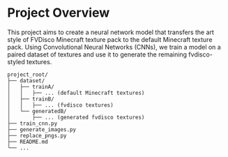# Project Overview
This project aims to create a neural network model that transfers the art style of FVDisco Minecraft texture pack to the default Minecraft texture pack. Using Convolutional Neural Networks (CNNs), we train a model on a paired dataset of textures and use it to generate the remaining fvdisco-styled textures.

```
project_root/
├── dataset/
│   ├── trainA/
│   │   ├── ... (default Minecraft textures)
│   ├── trainB/
│   │   ├── ... (fvdisco textures)
│   └── generatedB/
│       ├── ... (generated fvdisco textures)
├── train_cnn.py
├── generate_images.py
├── replace_pngs.py
├── README.md
└── ...

```
